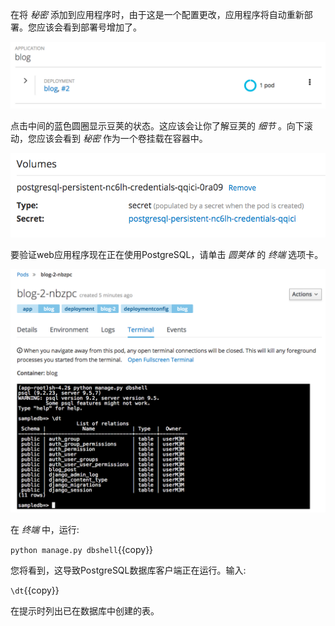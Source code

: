 在将 _秘密_ 添加到应用程序时，由于这是一个配置更改，应用程序将自动重新部署。您应该会看到部署号增加了。

![Blog Redeployed](../../assets/introduction/service-binding/06-blog-redeployed.png)

点击中间的蓝色圆圈显示豆荚的状态。这应该会让你了解豆荚的 _细节_ 。向下滚动，您应该会看到 _秘密_ 作为一个卷挂载在容器中。

![Volume Mount](../../assets/introduction/service-binding/06-volume-secret-mount.png)

要验证web应用程序现在正在使用PostgreSQL，请单击 _圆荚体_ 的 _终端_ 选项卡。

![Verify Database](../../assets/introduction/service-binding/06-django-dbshell-tables.png)

在 _终端_ 中，运行:

``python manage.py dbshell``{{copy}}

您将看到，这导致PostgreSQL数据库客户端正在运行。输入:

``\dt``{{copy}}

在提示时列出已在数据库中创建的表。